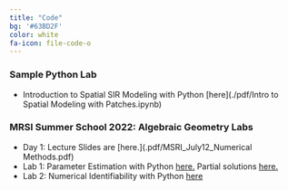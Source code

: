 ```yaml
---
title: "Code"
bg: '#63BD2F'
color: white
fa-icon: file-code-o 
---
```

<!-- fa-icon can be set to any from http://fortawesome.github.io/Font-Awesome/icons/ -->

### Sample Python Lab
* Introduction to Spatial SIR Modeling with Python [here](./pdf/Intro to Spatial Modeling with Patches.ipynb)

### MRSI Summer School 2022: Algebraic Geometry Labs
* Day 1: Lecture Slides are [here.](.pdf/MSRI_July12_Numerical Methods.pdf)
* Lab 1: Parameter Estimation with Python [here.](./pdf/JupyterLab_MSRI2022_with_NO_answers.ipynb) Partial solutions [here.](./pdf/JupyterLab_MSRI2022_with_answers.pdf)
* Lab 2: Numerical Identifiability with Python [here](./pdf/JupyterLab_MSRI2022B_with_NO_answers.ipynb)
